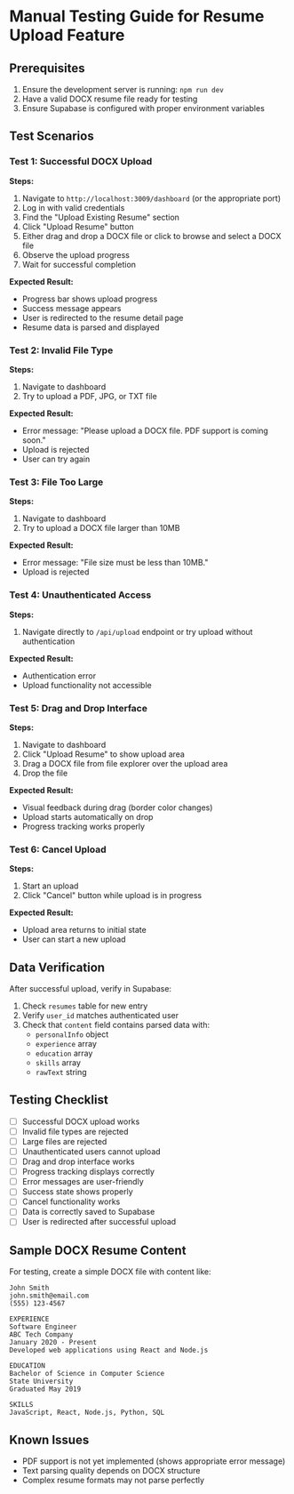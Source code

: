 # Manual Testing Guide for Resume Upload Feature

## Prerequisites
1. Ensure the development server is running: `npm run dev`
2. Have a valid DOCX resume file ready for testing
3. Ensure Supabase is configured with proper environment variables

## Test Scenarios

### Test 1: Successful DOCX Upload
**Steps:**
1. Navigate to `http://localhost:3009/dashboard` (or the appropriate port)
2. Log in with valid credentials
3. Find the "Upload Existing Resume" section
4. Click "Upload Resume" button
5. Either drag and drop a DOCX file or click to browse and select a DOCX file
6. Observe the upload progress
7. Wait for successful completion

**Expected Result:**
- Progress bar shows upload progress
- Success message appears
- User is redirected to the resume detail page
- Resume data is parsed and displayed

### Test 2: Invalid File Type
**Steps:**
1. Navigate to dashboard
2. Try to upload a PDF, JPG, or TXT file

**Expected Result:**
- Error message: "Please upload a DOCX file. PDF support is coming soon."
- Upload is rejected
- User can try again

### Test 3: File Too Large
**Steps:**
1. Navigate to dashboard
2. Try to upload a DOCX file larger than 10MB

**Expected Result:**
- Error message: "File size must be less than 10MB."
- Upload is rejected

### Test 4: Unauthenticated Access
**Steps:**
1. Navigate directly to `/api/upload` endpoint or try upload without authentication

**Expected Result:**
- Authentication error
- Upload functionality not accessible

### Test 5: Drag and Drop Interface
**Steps:**
1. Navigate to dashboard
2. Click "Upload Resume" to show upload area
3. Drag a DOCX file from file explorer over the upload area
4. Drop the file

**Expected Result:**
- Visual feedback during drag (border color changes)
- Upload starts automatically on drop
- Progress tracking works properly

### Test 6: Cancel Upload
**Steps:**
1. Start an upload
2. Click "Cancel" button while upload is in progress

**Expected Result:**
- Upload area returns to initial state
- User can start a new upload

## Data Verification

After successful upload, verify in Supabase:
1. Check `resumes` table for new entry
2. Verify `user_id` matches authenticated user
3. Check that `content` field contains parsed data with:
   - `personalInfo` object
   - `experience` array
   - `education` array
   - `skills` array
   - `rawText` string

## Testing Checklist

- [ ] Successful DOCX upload works
- [ ] Invalid file types are rejected
- [ ] Large files are rejected
- [ ] Unauthenticated users cannot upload
- [ ] Drag and drop interface works
- [ ] Progress tracking displays correctly
- [ ] Error messages are user-friendly
- [ ] Success state shows properly
- [ ] Cancel functionality works
- [ ] Data is correctly saved to Supabase
- [ ] User is redirected after successful upload

## Sample DOCX Resume Content

For testing, create a simple DOCX file with content like:

```
John Smith
john.smith@email.com
(555) 123-4567

EXPERIENCE
Software Engineer
ABC Tech Company
January 2020 - Present
Developed web applications using React and Node.js

EDUCATION
Bachelor of Science in Computer Science
State University
Graduated May 2019

SKILLS
JavaScript, React, Node.js, Python, SQL
```

## Known Issues
- PDF support is not yet implemented (shows appropriate error message)
- Text parsing quality depends on DOCX structure
- Complex resume formats may not parse perfectly 